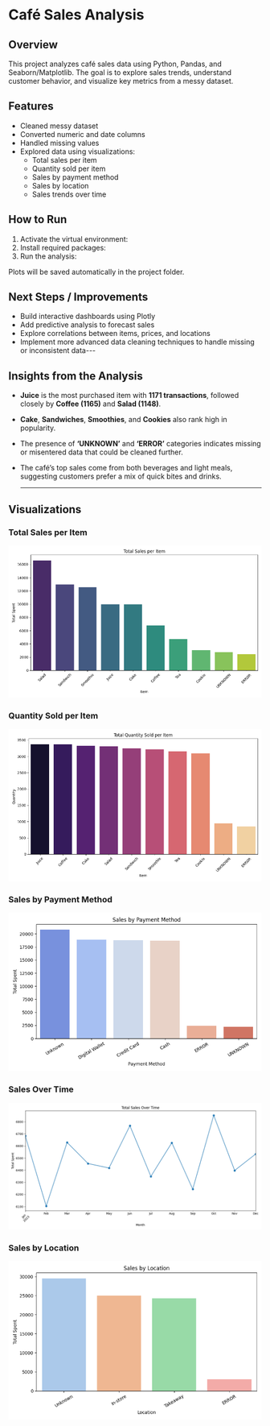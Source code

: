 # Café Sales Analysis

## Overview
This project analyzes café sales data using Python, Pandas, and Seaborn/Matplotlib. 
The goal is to explore sales trends, understand customer behavior, and visualize key metrics from a messy dataset.

## Features
- Cleaned messy dataset
- Converted numeric and date columns
- Handled missing values
- Explored data using visualizations:
  - Total sales per item
  - Quantity sold per item
  - Sales by payment method
  - Sales by location
  - Sales trends over time

## How to Run
1. Activate the virtual environment:
2. Install required packages:
3. Run the analysis:


Plots will be saved automatically in the project folder.

## Next Steps / Improvements
- Build interactive dashboards using Plotly 
- Add predictive analysis to forecast sales
- Explore correlations between items, prices, and locations
- Implement more advanced data cleaning techniques to handle missing or inconsistent data---


 ## Insights from the Analysis

- **Juice** is the most purchased item with **1171 transactions**, followed closely by **Coffee (1165)** and **Salad (1148)**.  
- **Cake**, **Sandwiches**, **Smoothies**, and **Cookies** also rank high in popularity.  
- The presence of **‘UNKNOWN’** and **‘ERROR’** categories indicates missing or misentered data that could be cleaned further.  
- The café’s top sales come from both beverages and light meals, suggesting customers prefer a mix of quick bites and drinks.


  ---

## Visualizations

### Total Sales per Item
![Total Sales per Item](total_sales_per_item.png)

### Quantity Sold per Item
![Quantity Sold per Item](quantity_per_item.png)

### Sales by Payment Method
![Sales by Payment Method](sales_by_payment.png)

### Sales Over Time
![Sales Over Time](sales_over_time.png)

### Sales by Location
![Sales by Location](sales_by_location.png)
